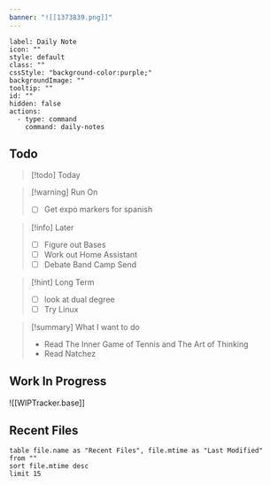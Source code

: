 ```yaml
---
banner: "![[1373839.png]]"
---
```



```meta-bind-button
label: Daily Note
icon: ""
style: default
class: ""
cssStyle: "background-color:purple;"
backgroundImage: ""
tooltip: ""
id: ""
hidden: false
actions:
  - type: command
    command: daily-notes

```

## Todo

> [!todo]  Today
 
> [!warning]  Run On
> - [ ] Get expo markers for spanish

> [!info] Later 
> - [ ] Figure out Bases
> - [ ] Work out Home Assistant
> - [ ] Debate Band Camp Send 

> [!hint]  Long Term  
> - [ ] look at dual degree 
> - [ ] Try Linux 
 
> [!summary] What I want to do
> - Read The Inner Game of Tennis and The Art of Thinking
> - Read Natchez 

## Work In Progress 
![[WIPTracker.base]]

## Recent Files
```dataview
table file.name as "Recent Files", file.mtime as "Last Modified"
from ""
sort file.mtime desc
limit 15
```
